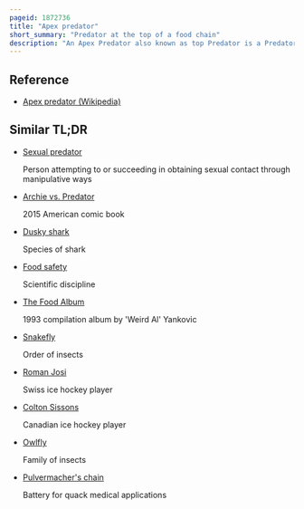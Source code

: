 ```yaml
---
pageid: 1872736
title: "Apex predator"
short_summary: "Predator at the top of a food chain"
description: "An Apex Predator also known as top Predator is a Predator at the Top of a Food Chain without natural Predators of its own."
---
```


## Reference

- [Apex predator (Wikipedia)](https://en.wikipedia.org/?curid=1872736)

## Similar TL;DR

- [Sexual predator](/tldr/en/sexual-predator)

  Person attempting to or succeeding in obtaining sexual contact through manipulative ways

- [Archie vs. Predator](/tldr/en/archie-vs-predator)

  2015 American comic book

- [Dusky shark](/tldr/en/dusky-shark)

  Species of shark

- [Food safety](/tldr/en/food-safety)

  Scientific discipline

- [The Food Album](/tldr/en/the-food-album)

  1993 compilation album by 'Weird Al' Yankovic

- [Snakefly](/tldr/en/snakefly)

  Order of insects

- [Roman Josi](/tldr/en/roman-josi)

  Swiss ice hockey player

- [Colton Sissons](/tldr/en/colton-sissons)

  Canadian ice hockey player

- [Owlfly](/tldr/en/owlfly)

  Family of insects

- [Pulvermacher's chain](/tldr/en/pulvermachers-chain)

  Battery for quack medical applications

